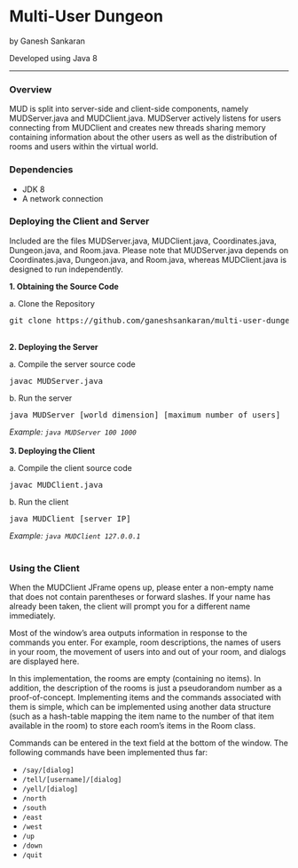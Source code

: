 # Multi-User Dungeon
<p>by Ganesh Sankaran</p>
<p>Developed using Java 8</p>
<hr />
<h3>Overview</h3>
<p>MUD is split into server-side and client-side components, namely MUDServer.java
and MUDClient.java. MUDServer actively listens for users connecting from
MUDClient and creates new threads sharing memory containing information about
the other users as well as the distribution of rooms and users within the virtual
world.</p>
<h3>Dependencies</h3>
<ul>
  <li>JDK 8</li>
  <li>A network connection</li>
</ul>
<h3>Deploying the Client and Server</h3>
<p>Included are the files MUDServer.java, MUDClient.java, Coordinates.java,
Dungeon.java, and Room.java. Please note that MUDServer.java depends on
Coordinates.java, Dungeon.java, and Room.java, whereas MUDClient.java is designed
to run independently.</p>
<strong>1. Obtaining the Source Code</strong>
<p>a. Clone the Repository</p>
<pre>git clone https://github.com/ganeshsankaran/multi-user-dungeon.git</pre>
<br />
<strong>2. Deploying the Server</strong>
<p>a. Compile the server source code</p>
<pre>javac MUDServer.java</pre>
<p>b. Run the server</p>
<pre>java MUDServer [world dimension] [maximum number of users]</pre>
<i>Example: <code>java MUDServer 100 1000</code></i>
<br />
<br />
<strong>3. Deploying the Client</strong>
<p>a. Compile the client source code</p>
<pre>javac MUDClient.java</pre>
<p>b. Run the client</p>
<pre>java MUDClient [server IP]</pre>
<i>Example: <code>java MUDClient 127.0.0.1</code></i>
<br />
<br />
<h3>Using the Client</h3>
<p>When the MUDClient JFrame opens up, please enter a non-empty name that does
not contain parentheses or forward slashes. If your name has already been taken,
the client will prompt you for a different name immediately.</p>
<p>Most of the window’s area outputs information in response to the commands you
enter. For example, room descriptions, the names of users in your room, the
movement of users into and out of your room, and dialogs are displayed here.</p>
<p>In this implementation, the rooms are empty (containing no items). In addition, the
description of the rooms is just a pseudorandom number as a proof-of-concept.
Implementing items and the commands associated with them is simple, which can
be implemented using another data structure (such as a hash-table mapping the
item name to the number of that item available in the room) to store each room’s
items in the Room class.</p>
<p>Commands can be entered in the text field at the bottom of the window. The
following commands have been implemented thus far:</p>
<ul>
  <li><code>/say/[dialog]</code></li>
  <li><code>/tell/[username]/[dialog]</code></li>
  <li><code>/yell/[dialog]</code></li>
  <li><code>/north</code></li>
  <li><code>/south</code></li>
  <li><code>/east</code></li>
  <li><code>/west</code></li>
  <li><code>/up</code></li>
  <li><code>/down</code></li>
  <li><code>/quit</code></li>
</ul>
 
